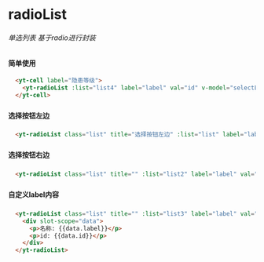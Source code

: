 # radioList
###### 单选列表 基于radio进行封装
###
#### 简单使用
```html
  <yt-cell label="隐患等级">
    <yt-radioList :list="list4" label="label" val="id" v-model="selectList4"/>
  </yt-cell>
```
###
#### 选择按钮左边
###
```html
  <yt-radioList class="list" title="选择按钮左边" :list="list" label="label" val="id" v-model="selectList" :inline="false"/>
```
###
#### 选择按钮右边
###
```html
  <yt-radioList class="list" title="" :list="list2" label="label" val="id" v-model="selectList2" pos="right" simple :inline="false"/>
```
###
#### 自定义label内容
###
```html
  <yt-radioList class="list" title="" :list="list3" label="label" val="id" v-model="selectList3" pos="right" :inline="false">
    <div slot-scope="data">
      <p>名称: {{data.label}}</p>
      <p>id: {{data.id}}</p>
    </div>
  </yt-radioList>
```
